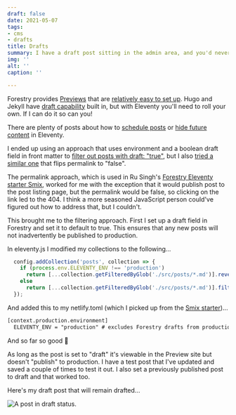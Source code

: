 ```yaml
---
draft: false
date: 2021-05-07
tags:
- cms
- drafts
title: Drafts
summary: I have a draft post sitting in the admin area, and you'd never know it!
img: ''
alt: ''
caption: ''

---
```

Forestry provides [Previews](https://forestry.io/docs/previews/about-previews/) that are [relatively easy to set up](https://forestry.io/docs/previews/instant-previews/). Hugo and Jekyll have [draft capability](https://forestry.io/docs/editing/markdown-editor/#drafting-and-publishing-content) built in, but with Eleventy you'll need to roll your own. If I can do it so can you!

There are plenty of posts about how to [schedule posts](https://remysharp.com/2019/06/26/scheduled-and-draft-11ty-posts) or [hide future content](https://www.raymondcamden.com/2020/08/07/hiding-future-content-with-eleventy) in Eleventy.

I ended up using an approach that uses environment and a boolean draft field in front matter to [filter out posts with draft: "true"](https://11ta.netlify.app/2020/09/20/v110-brings-draft-posts/), but I also [tried a similar one](https://rusingh.com/2020/05/14/eleventy-exclude-draft-collection-items-programmatically/) that flips permalink to "false".

The permalink approach, which is used in Ru Singh's [Forestry Eleventy starter Smix](https://github.com/hirusi/smix-eleventy-starter), worked for me with the exception that it would publish post to the post listing page, but the permalink would be false, so clicking on the link led to the 404. I think a more seasoned JavaScript person could've figured out how to address that, but I couldn't.

This brought me to the filtering approach. First I set up a draft field in Forestry and set it to default to true. This ensures that any new posts will not inadvertently be published to production.

In eleventy.js I modified my collections to the following...

```js
  config.addCollection('posts', collection => {
    if (process.env.ELEVENTY_ENV !== 'production')
      return [...collection.getFilteredByGlob('./src/posts/*.md')].reverse();
    else
      return [...collection.getFilteredByGlob('./src/posts/*.md')].filter((post) => !post.data.draft).reverse();
  });
```

And added this to my netlify.toml (which I picked up from the [Smix starter](https://github.com/hirusi/smix-eleventy-starter))...

```html
[context.production.environment]
  ELEVENTY_ENV = "production" # excludes Forestry drafts from production build
```

And so far so good 🎉

As long as the post is set to "draft" it's viewable in the Preview site but doesn't "publish" to production. I have a test post that I've updated and saved a couple of times to test it out. I also set a previously published post to draft and that worked too.

Here's my draft post that will remain drafted...

![A post in draft status.](/uploads/staying-drafted.png)
